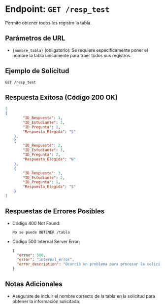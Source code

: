 # Endpoint: `GET /resp_test`

Permite obtener todos los registro la tabla.


## Parámetros de URL
- `{nombre_tabla}` (obligatorio): Se requiere especificamente poner el nombre la tabla unicamente para traer todos sus registros.


## Ejemplo de Solicitud
```http
GET /resp_test
```

## Respuesta Exitosa (Código 200 OK)
```json
[
{
        "ID_Respuesta": 1,
        "ID_Estudiante": 1,
        "ID_Pregunta": 1,
        "Respuesta_Elegida": "S"
    },
    {
        "ID_Respuesta": 2,
        "ID_Estudiante": 1,
        "ID_Pregunta": 2,
        "Respuesta_Elegida": "N"
    },
    {
        "ID_Respuesta": 3,
        "ID_Estudiante": 2,
        "ID_Pregunta": 1,
        "Respuesta_Elegida": "S"
    }
]
```

## Respuestas de Errores Posibles
- Código 400 Not Found:

    ```
    No se puede OBTENER /tabla
    ```

- Código 500 Internal Server Error:
  ```json
  {
    "errno": 500,
    "error": "internal_error",
    "error_description": "Ocurrió un problema para procesar la solicitud"
  }
  ``` 

## Notas Adicionales

- Asegurate de incluir el nombre correcto de la tabla en la solicitud para obtener la información solicitada.
